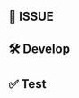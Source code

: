 ## 💫 ISSUE  
<!-- 관련된 이슈 번호를 입력해주세요. 예: #2 -->

## 🛠️ Develop  
<!--  작업한 기능에 대해 설명해주세요.  필요하다면 스크린샷이나 GIF를 첨부해도 좋아요.  
예:  
- 로그인 구현
-->

## ✅ Test  
<!--  어떤 방식으로 테스트했는지 작성 또는 사진을 첨부해주세요.  -->
